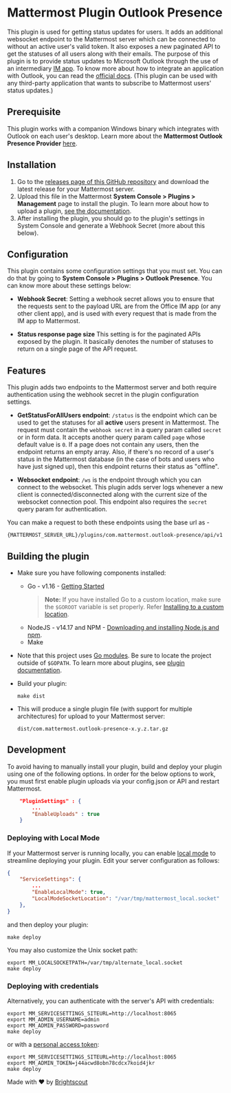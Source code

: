 # Mattermost Plugin Outlook Presence

This plugin is used for getting status updates for users. It adds an additional websocket endpoint to the Mattermost server which can be connected to without an active user's valid token. It also exposes a new paginated API to get the statuses of all users along with their emails. The purpose of this plugin is to provide status updates to Microsoft Outlook through the use of an intermediary [IM app](https://github.com/mattermost/mattermost-outlook-presence-provider). To know more about how to integrate an application with Outlook, you can read the [official docs](https://docs.microsoft.com/en-us/office/client-developer/shared/integrating-im-applications-with-office). (This plugin can be used with any third-party application that wants to subscribe to Mattermost users' status updates.)

## Prerequisite

This plugin works with a companion Windows binary which integrates with Outlook on each user's desktop. Learn more about the **Mattermost Outlook Presence Provider** [here](https://github.com/mattermost/mattermost-outlook-presence-provider).

## Installation

1. Go to the [releases page of this GitHub repository](https://github.com/mattermost/mattermost-plugin-outlook-presence/releases) and download the latest release for your Mattermost server.
1. Upload this file in the Mattermost **System Console > Plugins > Management** page to install the plugin. To learn more about how to upload a plugin, [see the documentation](https://docs.mattermost.com/administration/plugins.html#custom-plugins).
1. After installing the plugin, you should go to the plugin's settings in System Console and generate a Webhook Secret (more about this below).

## Configuration

This plugin contains some configuration settings that you must set. You can do that by going to **System Console > Plugins > Outlook Presence**. You can know more about these settings below:

- **Webhook Secret**:
  Setting a webhook secret allows you to ensure that the requests sent to the payload URL are from the Office IM app (or any other client app), and is used with every request that is made from the IM app to Mattermost.

 - **Status response page size**
  This setting is for the paginated APIs exposed by the plugin. It basically denotes the number of statuses to return on a single page of the API request.

## Features
This plugin adds two endpoints to the Mattermost server and both require authentication using the webhook secret in the plugin configuration settings.

- **GetStatusForAllUsers endpoint**: `/status` is the endpoint which can be used to get the statuses for all **active** users present in Mattermost. The request must contain the `webhook secret` in a query param called `secret` or in form data. It accepts another query param called `page` whose default value is `0`. If a page does not contain any users, then the endpoint returns an empty array. Also, if there's no record of a user's status in the Mattermost database (in the case of bots and users who have just signed up), then this endpoint returns their status as "offline".

- **Websocket endpoint**: `/ws` is the endpoint through which you can connect to the websocket. This plugin adds server logs whenever a new client is connected/disconnected along with the current size of the websocket connection pool. This endpoint also requires the `secret` query param for authentication.

You can make a request to both these endpoints using the base url as - 
```
{MATTERMOST_SERVER_URL}/plugins/com.mattermost.outlook-presence/api/v1
```

## Building the plugin

- Make sure you have following components installed:
    - Go - v1.16 - [Getting Started](https://golang.org/doc/install)
      > **Note:** If you have installed Go to a custom location, make sure the `$GOROOT` variable is set properly. Refer [Installing to a custom location](https://golang.org/doc/install#install).
    - NodeJS - v14.17 and NPM - [Downloading and installing Node.js and npm](https://docs.npmjs.com/getting-started/installing-node).
    - Make

- Note that this project uses [Go modules](https://github.com/golang/go/wiki/Modules). Be sure to locate the project outside of `$GOPATH`.
To learn more about plugins, see [plugin documentation](https://developers.mattermost.com/extend/plugins/).

- Build your plugin:
    ```
    make dist
    ```

- This will produce a single plugin file (with support for multiple architectures) for upload to your Mattermost server:
    ```
    dist/com.mattermost.outlook-presence-x.y.z.tar.gz
    ```

## Development

To avoid having to manually install your plugin, build and deploy your plugin using one of the following options. In order for the below options to work, you must first enable plugin uploads via your config.json or API and restart Mattermost.

```json
    "PluginSettings" : {
        ...
        "EnableUploads" : true
    }
```

### Deploying with Local Mode

If your Mattermost server is running locally, you can enable [local mode](https://docs.mattermost.com/administration/mmctl-cli-tool.html#local-mode) to streamline deploying your plugin. Edit your server configuration as follows:

```json
{
    "ServiceSettings": {
        ...
        "EnableLocalMode": true,
        "LocalModeSocketLocation": "/var/tmp/mattermost_local.socket"
    },
}
```

and then deploy your plugin:
```
make deploy
```

You may also customize the Unix socket path:
```
export MM_LOCALSOCKETPATH=/var/tmp/alternate_local.socket
make deploy
```

### Deploying with credentials

Alternatively, you can authenticate with the server's API with credentials:
```
export MM_SERVICESETTINGS_SITEURL=http://localhost:8065
export MM_ADMIN_USERNAME=admin
export MM_ADMIN_PASSWORD=password
make deploy
```

or with a [personal access token](https://docs.mattermost.com/developer/personal-access-tokens.html):
```
export MM_SERVICESETTINGS_SITEURL=http://localhost:8065
export MM_ADMIN_TOKEN=j44acwd8obn78cdcx7koid4jkr
make deploy
```

Made with &#9829; by [Brightscout](https://www.brightscout.com)
